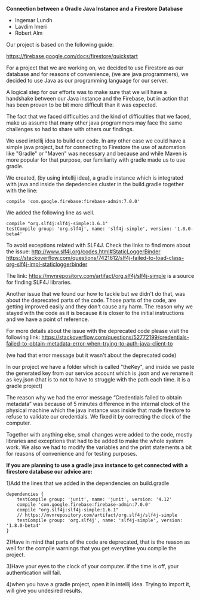 
**Connection between a Gradle Java Instance and a Firestore Database** 

 - Ingemar Lundh 
 - Lavdim Imeri 
 - Robert Alm

Our project is based on the following guide:

https://firebase.google.com/docs/firestore/quickstart

For a project that we are working on, we decided to use Firestore as our database and for reasons of convenience, (we are java programmers), we decided to use Java as our programming language for our server.

A logical step for our efforts was to make sure that we will have a handshake between our Java instance and the Firebase, but in action that has been proven to be bit more difficult than it was expected.

The fact that we faced difficulties and the kind of difficulties that we faced, make us assume that many other java programmers may face the same challenges so had to share with others our findings.

We used intellij idea to build our code. In any other case we could have a simple java project, but for connecting to Firestore the use of automation like "Gradle" or "Maven" was necessary and because and while Maven is more popular for that purpose, our familiarity with gradle made us to use gradle.

We created, (by using intellij idea), a gradle instance which is integrated with java and inside the depedencies cluster in the build.gradle together with the line:

    compile 'com.google.firebase:firebase-admin:7.0.0'

We added the following line as well.

    compile "org.slf4j:slf4j-simple:1.6.1"
    testCompile group: 'org.slf4j', name: 'slf4j-simple', version: '1.8.0-beta4'

To avoid exceptions related with SLF4J. Check the links to find more about the issue:
http://www.slf4j.org/codes.html#StaticLoggerBinder
https://stackoverflow.com/questions/7421612/slf4j-failed-to-load-class-org-slf4j-impl-staticloggerbinder

The link:
https://mvnrepository.com/artifact/org.slf4j/slf4j-simple
is a source for finding SLF4J libraries.

Another issue that we found our how to tackle but we didn't do that, was about the deprecated parts of the code. Those parts of the code, are getting improved easily and they don't cause any harm. The reason why we stayed with the code as it is because it is closer to the initial instructions and we have a point of reference.

For more details about the issue with the deprecated code please visit the following link:
https://stackoverflow.com/questions/52772199/credentials-failed-to-obtain-metadata-error-when-trying-to-auth-java-client-to

(we had that error message but it wasn't about the deprecated code)

In our project we have a folder which is called "theKey", and inside we paste the generated key from our service account which is .json and we rename it as key.json
(that is to not to have to struggle with the path each time. it is a gradle project)

The reason why we had the error message “Credentials failed to obtain metadata” was because of 5 minutes difference in the internal clock of the physical machine which the java instance was inside that made firestore to refuse to validate our credentials.
We fixed it by correcting the clock of the computer.

Together with anything else, small changes were added to the code, mostly libraries and exceptions that had to be added to make the whole system work. We also we had to modify the variables and the print statements a bit for reasons of convenience and for testing purposes.

**If you are planning to use a gradle java instance to get connected with a firestore database our advice are:**

1)Add the lines that we added in the dependencies on build.gradle

    dependencies {
        testCompile group: 'junit', name: 'junit', version: '4.12'
        compile 'com.google.firebase:firebase-admin:7.0.0'
        compile "org.slf4j:slf4j-simple:1.6.1"
        // https://mvnrepository.com/artifact/org.slf4j/slf4j-simple
        testCompile group: 'org.slf4j', name: 'slf4j-simple', version: '1.8.0-beta4'
    }

2)Have in mind that parts of the code are deprecated, that is the reason as well for the compile warnings that you get everytime you compile the project.

3)Have your eyes to the clock of your computer. if the time is off, your authentication will fail.

4)when you have a gradle project, open it in intellij idea. Trying to import it, will give you undesired results.